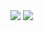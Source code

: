 <img src="https://capsule-render.vercel.app/api?type=waving&color=#7acef4&height=200&section=header&text=AboutJay&fontSize=50" />
<img src="https://capsule-render.vercel.app/api?type=waving&color=auto&height=200&section=header&text=내용입력&fontSize=90" />
